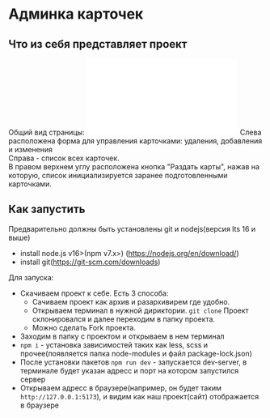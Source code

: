 # Админка карточек

## Что из себя представляет проект
Общий вид страницы:
![Общий вид страницы](design/image-1.img)
Слева расположена форма для управления карточками: удаления, добавления и изменения</br>
Справа - список всех карточек.</br>
В правом верхнем углу расположена кнопка "Раздать карты", нажав на которую, список инициализируется заранее подготовленными карточками.

## Как запустить

Предварительно должны быть установлены git и nodejs(версия lts 16 и выше)
- install node.js v16>(npm v7.x>) (https://nodejs.org/en/download/)
- install git(https://git-scm.com/downloads)

Для запуска:
- Скачиваем проект к себе. Есть 3 способа:
  - Сачиваем проект как архив и разархивирем где удобно.
  - Открываем терминал в нужной дириктории. `git clone` Проект склонировался и далее переходим в папку проекта. 
  - Можно сделать Fork проекта.
- Заходим в папку с проектом и открываем в нем терминал
- `npm i` - установка зависимостей таких как less, scss и прочее(появляется папка node-modules и файл package-lock.json)
- После установки пакетов `npm run dev` - запускается dev-server, в терминале будет указан адресс и порт на котором запустился сервер
- Открываем адресс в браузере(например, он будет таким `http://127.0.0.1:5173`), и видим как наш проект(сайт) отображается в браузере
